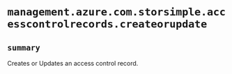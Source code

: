 # `management.azure.com.storsimple.accesscontrolrecords.createorupdate`

## `summary`
Creates or Updates an access control record.


